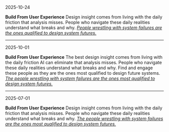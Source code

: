 2025-10-24

**Build From User Experience**
Design insight comes from living with the daily friction that analysis misses. People who navigate these daily realities understand what breaks and why. <u>*People wrestling with system failures are the ones qualified to design system futures.*</u>

---

2025-10-01

**Build From User Experience**
The best design insight comes from living with the daily friction AI can eliminate that analysis misses. People who navigate these daily realities understand what breaks and why. Find and engage these people as they are the ones most qualified to design future systems. <u>*The people wrestling with system failures are the ones most qualified to design system futures.*</u>

---

2025-07-01

**Build From User Experience**
Design insight comes from living with the daily friction that analysis misses. People who navigate these daily realities understand what breaks and why.  <u>*The people wrestling with system failures are the ones most qualified to design system futures.*</u>

